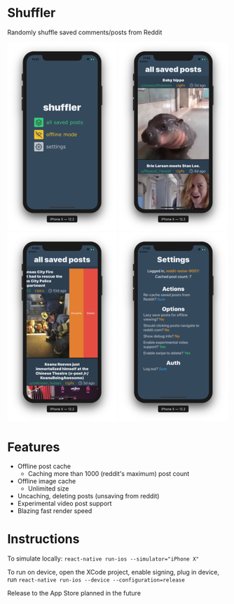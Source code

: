 # Shuffler
Randomly shuffle saved comments/posts from Reddit

<img src="img_examples/main.png" alt="main" width="250"></img>
<img src="img_examples/posts.png" alt="posts" width="250"></img>
<img src="img_examples/deleting.png" alt="deleting" width="250"></img>
<img src="img_examples/settings.png" alt="settings" width="250"></img>

# Features

* Offline post cache
    * Caching more than 1000 (reddit's maximum) post count
* Offline image cache
    * Unlimited size
* Uncaching, deleting posts (unsaving from reddit)
* Experimental video post support
* Blazing fast render speed

# Instructions

To simulate locally: `react-native run-ios --simulator="iPhone X"`

To run on device, open the XCode project, enable signing, plug in device, run `react-native run-ios --device --configuration=release`

Release to the App Store planned in the future
